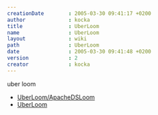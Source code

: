 ```yaml
---
creationDate        : 2005-03-30 09:41:17 +0200 
author              : kocka 
title               : UberLoom 
name                : UberLoom 
layout              : wiki 
path                : UberLoom 
date                : 2005-03-30 09:41:48 +0200 
version             : 2 
creator             : kocka 
---
```

uber loom


-   [UberLoom/ApacheDSLoom](UberLoom/ApacheDSLoom.html)
-   [UberLoom](UberLoom.html)


